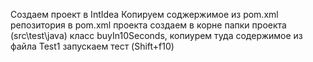 Создаем проект в IntIdea
Копируем соджержимое из pom.xml репозитория в pom.xml проекта
создаем в корне папки проекта (src\test\java) класс buyIn10Seconds, копиурем туда содержимое из файла Test1
запускаем тест (Shift+f10)
